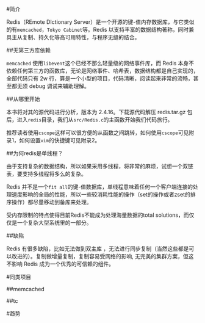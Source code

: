 #简介


Redis（REmote DIctionary Server）是一个开源的键-值内存数据库，与它类似的有``memcached``，``Tokyo Cabinet``等。Redis 以支持丰富的数据结构著称，同时兼具主从复制、持久化等高可用特性，与程序无缝的结合。


##无第三方库依赖

``memcached`` 使用``libevent``这个已经不那么轻量级的网络事件库，而 Redis 本身不依赖任何第三方的函数库，无论是网络事件、哈希表，数据结构都是自己实现的，全部代码只有 2w 行，算是一个小型的项目，代码清晰，阅读起来非常的流畅，甚至都无须 debug 调试来辅助理解。


##从哪里开始

本书将对其的源代码进行分析，版本为 2.4.16。下载源代码解压 redis.tar.gz 包后，进入``redis``目录，我们从``src/Redis.c``的主函数开始我们代码旅行。

推荐读者使用``cscope``这样可以很方便的从函数之间跳转，如何使用``cscope``可见附录1，如何设置``vim``的快捷键可见附录2。


##为何redis是单线程？

由于支持复杂的数据结构，所以如果采用多线程，将非常的麻烦，试想一个双链表，要支持多线程将多么的复杂。

Redis 并不是一个``fit all``的键-值数据库，单线程意味着任何一个客户端连接的处理速度影响的全局的性能，所以一些较消耗性能的操作（set的操作或者zset的排序操作）都尽量移动到备库来处理。

受内存限制的特点使得目前Redis不能成为处理海量数据的total solutions，而仅仅是一个复杂大型系统里的一部分。


##缺陷

Redis 有很多缺陷，比如无法做到双主库 ，无法进行同步复制（当然这些都是可以改进的）。复制做增量复制，复制容易受网络的影响, 无完美的集群方案，但这不影响 Redis 成为一个优秀的可信赖的组件。


#同类项目

##memcached

##tc

#趋势


